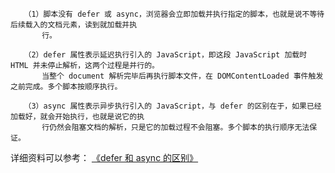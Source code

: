  ```
    （1）脚本没有 defer 或 async，浏览器会立即加载并执行指定的脚本，也就是说不等待后续载入的文档元素，读到就加载并执
        行。

    （2）defer 属性表示延迟执行引入的 JavaScript，即这段 JavaScript 加载时 HTML 并未停止解析，这两个过程是并行的。
        当整个 document 解析完毕后再执行脚本文件，在 DOMContentLoaded 事件触发之前完成。多个脚本按顺序执行。

    （3）async 属性表示异步执行引入的 JavaScript，与 defer 的区别在于，如果已经加载好，就会开始执行，也就是说它的执
        行仍然会阻塞文档的解析，只是它的加载过程不会阻塞。多个脚本的执行顺序无法保证。
   ```
   详细资料可以参考：
   [《defer 和 async 的区别》](https://segmentfault.com/q/1010000000640869)